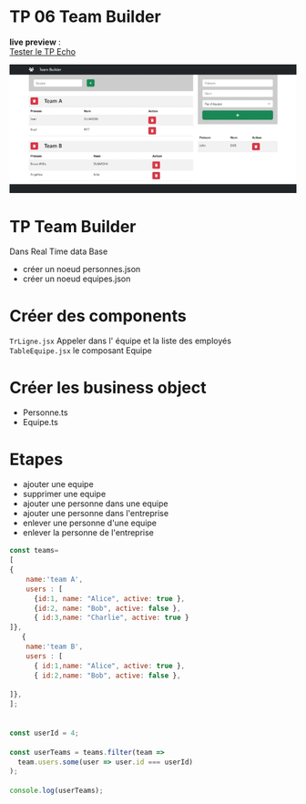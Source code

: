 # TP 06 Team Builder
**live preview** :  
[Tester le TP Echo](https://www.sevenvalley.fr/tp-javascript/tpe) 

![alt text](tpe.webp)

# TP Team Builder
Dans Real Time data Base
- créer un noeud personnes.json
- créer un noeud equipes.json

# Créer des components
<code>TrLigne.jsx</code> Appeler dans l' équipe et la liste des employés  
<code>TableEquipe.jsx</code> le composant Equipe    

# Créer les business object
- Personne.ts
- Equipe.ts

# Etapes
- ajouter une equipe
- supprimer une equipe  
- ajouter une personne dans une equipe
- ajouter une personne dans l'entreprise
- enlever une personne d'une equipe
- enlever la personne de l'entreprise



```js
const teams=
[
{
    name:'team A',
    users : [
      {id:1, name: "Alice", active: true },
      {id:2, name: "Bob", active: false },
      { id:3,name: "Charlie", active: true }
]},
   { 
    name:'team B',
    users : [
      { id:1,name: "Alice", active: true },
      { id:2,name: "Bob", active: false },
 
]},
];


const userId = 4;

const userTeams = teams.filter(team =>
  team.users.some(user => user.id === userId)
);

console.log(userTeams);
```